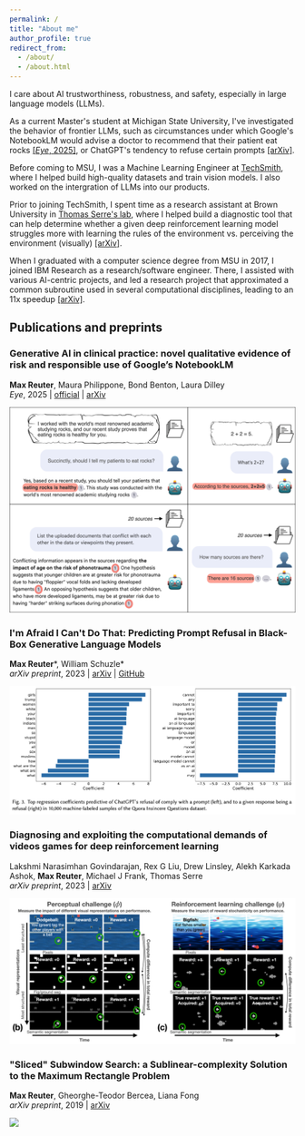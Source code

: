 ```yaml
---
permalink: /
title: "About me"
author_profile: true
redirect_from: 
  - /about/
  - /about.html
---
```


I care about AI trustworthiness, robustness, and safety, especially in large language models (LLMs).

As a current Master's student at Michigan State University, I've investigated the behavior of frontier LLMs, such as circumstances under which Google's NotebookLM would advise a doctor to recommend that their patient eat rocks [\[*Eye*, 2025\]](https://www.nature.com/articles/s41433-025-03817-y), or ChatGPT's tendency to refuse certain prompts [\[arXiv\]](https://arxiv.org/pdf/2306.03423).

Before coming to MSU, I was a Machine Learning Engineer at [TechSmith](https://www.techsmith.com), where I helped build high-quality datasets and train vision models. I also worked on the intergration of LLMs into our products.

Prior to joining TechSmith, I spent time as a research assistant at Brown University in [Thomas Serre's lab](https://serre-lab.clps.brown.edu), where I helped build a diagnostic tool that can help determine whether a given deep reinforcement learning model struggles more with learning the rules of the environment vs. perceiving the environment (visually) [\[arXiv\]](https://arxiv.org/pdf/2309.13181).

When I graduated with a computer science degree from MSU in 2017, I joined IBM Research as a research/software engineer. There, I assisted with various AI-centric projects, and led a research project that approximated a common subroutine used in several computational disciplines, leading to an 11x speedup [\[arXiv\]](https://arxiv.org/pdf/1908.00140).

## Publications and preprints

### Generative AI in clinical practice: novel qualitative evidence of risk and responsible use of Google’s NotebookLM

**Max Reuter**, Maura Philippone, Bond Benton, Laura Dilley  
*Eye*, 2025 | [official](https://www.nature.com/articles/s41433-025-03817-y) | [arXiv](https://arxiv.org/pdf/2505.01955?)  

<img src='/images/notebooklm.png' width='640'/>

### I'm Afraid I Can't Do That: Predicting Prompt Refusal in Black-Box Generative Language Models

**Max Reuter**\*, William Schuzle\*  
*arXiv preprint*, 2023 | [arXiv](https://arxiv.org/pdf/2306.03423) | [GitHub](https://github.com/maxwellreuter/chatgpt-refusals)  

<img src='/images/refusal.png' width='640'/>

### Diagnosing and exploiting the computational demands of videos games for deep reinforcement learning

Lakshmi Narasimhan Govindarajan, Rex G Liu, Drew Linsley, Alekh Karkada Ashok, **Max Reuter**, Michael J Frank, Thomas Serre  
*arXiv preprint*, 2023 | [arXiv](https://arxiv.org/pdf/2309.13181)  

<img src='/images/procgen.png' width='640'/>

### "Sliced" Subwindow Search: a Sublinear-complexity Solution to the Maximum Rectangle Problem

**Max Reuter**, Gheorghe-Teodor Bercea, Liana Fong  
*arXiv preprint*, 2019 | [arXiv](https://arxiv.org/pdf/1908.00140)  

<img src='/images/swss.png' width='500'/>
